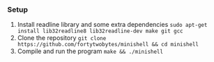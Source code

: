 ### Setup
1. Install readline library and some extra dependencies
	`sudo apt-get install lib32readline8 lib32readline-dev make git gcc`
 2. Clone the repository
	 `git clone https://github.com/fortytwobytes/minishell && cd minishell`
3. Compile and run the program
	`make && ./minishell`

